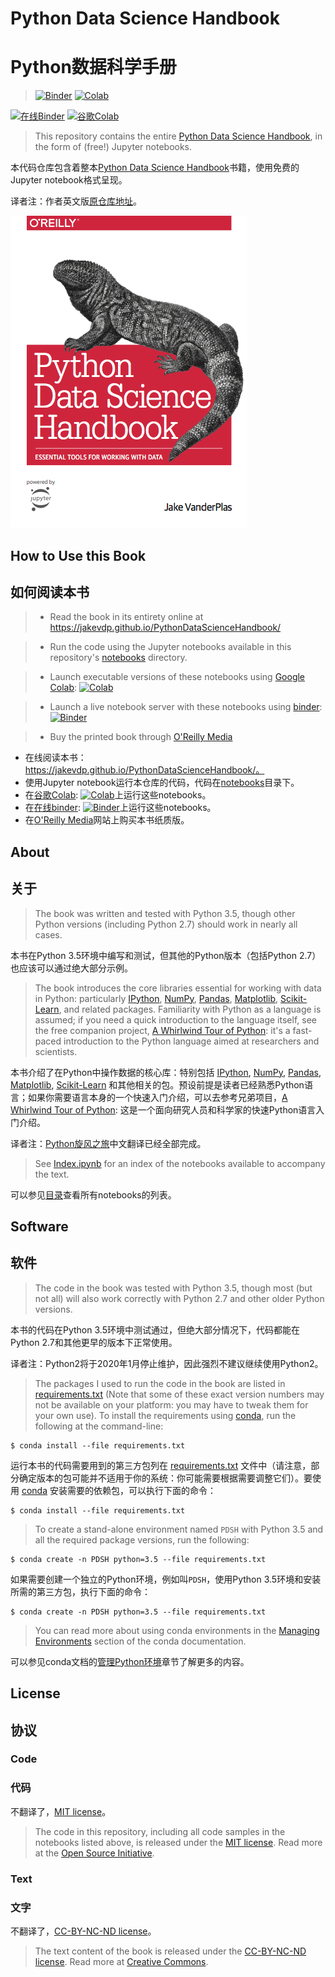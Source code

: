 # Python Data Science Handbook

# Python数据科学手册

> [![Binder](https://mybinder.org/badge.svg)](https://mybinder.org/v2/gh/jakevdp/PythonDataScienceHandbook/master?filepath=notebooks%2FIndex.ipynb)
> [![Colab](https://colab.research.google.com/assets/colab-badge.svg)](https://colab.research.google.com/github/jakevdp/PythonDataScienceHandbook/blob/master/notebooks/Index.ipynb)

[![在线Binder](https://mybinder.org/badge.svg)](https://mybinder.org/v2/gh/jakevdp/PythonDataScienceHandbook/master?filepath=notebooks%2FIndex.ipynb)
[![谷歌Colab](https://colab.research.google.com/assets/colab-badge.svg)](https://colab.research.google.com/github/jakevdp/PythonDataScienceHandbook/blob/master/notebooks/Index.ipynb)

> This repository contains the entire [Python Data Science Handbook](http://shop.oreilly.com/product/0636920034919.do), in the form of (free!) Jupyter notebooks.

本代码仓库包含着整本[Python Data Science Handbook](http://shop.oreilly.com/product/0636920034919.do)书籍，使用免费的Jupyter notebook格式呈现。

译者注：作者英文版[原仓库地址](https://github.com/jakevdp/PythonDataScienceHandbook)。

![cover image](notebooks/figures/PDSH-cover.png)

## How to Use this Book

## 如何阅读本书

> - Read the book in its entirety online at https://jakevdp.github.io/PythonDataScienceHandbook/

> - Run the code using the Jupyter notebooks available in this repository's [notebooks](notebooks) directory.

> - Launch executable versions of these notebooks using [Google Colab](http://colab.research.google.com): [![Colab](https://colab.research.google.com/assets/colab-badge.svg)](https://colab.research.google.com/github/jakevdp/PythonDataScienceHandbook/blob/master/notebooks/Index.ipynb)

> - Launch a live notebook server with these notebooks using [binder](https://beta.mybinder.org/): [![Binder](https://mybinder.org/badge.svg)](https://mybinder.org/v2/gh/jakevdp/PythonDataScienceHandbook/master?filepath=notebooks%2FIndex.ipynb)

> - Buy the printed book through [O'Reilly Media](http://shop.oreilly.com/product/0636920034919.do)

- 在线阅读本书：https://jakevdp.github.io/PythonDataScienceHandbook/。
- 使用Jupyter notebook运行本仓库的代码，代码在[notebooks](notebooks)目录下。
- 在[谷歌Colab](http://colab.research.google.com): [![Colab](https://colab.research.google.com/assets/colab-badge.svg)](https://colab.research.google.com/github/wangyingsm/Python-Data-Science-Handbook/blob/master/notebooks/Index.ipynb)上运行这些notebooks。
- 在[在线binder](https://beta.mybinder.org/): [![Binder](https://mybinder.org/badge.svg)](https://mybinder.org/v2/gh/wangyingsm/Python-Data-Science-Handbook/master?filepath=notebooks%2FIndex.ipynb)上运行这些notebooks。
- 在[O'Reilly Media](http://shop.oreilly.com/product/0636920034919.do)网站上购买本书纸质版。

## About

## 关于

> The book was written and tested with Python 3.5, though other Python versions (including Python 2.7) should work in nearly all cases.

本书在Python 3.5环境中编写和测试，但其他的Python版本（包括Python 2.7）也应该可以通过绝大部分示例。

> The book introduces the core libraries essential for working with data in Python: particularly [IPython](http://ipython.org), [NumPy](http://numpy.org), [Pandas](http://pandas.pydata.org), [Matplotlib](http://matplotlib.org), [Scikit-Learn](http://scikit-learn.org), and related packages.
Familiarity with Python as a language is assumed; if you need a quick introduction to the language itself, see the free companion project,
[A Whirlwind Tour of Python](https://github.com/jakevdp/WhirlwindTourOfPython): it's a fast-paced introduction to the Python language aimed at researchers and scientists.

本书介绍了在Python中操作数据的核心库：特别包括 [IPython](http://ipython.org), [NumPy](http://numpy.org), [Pandas](http://pandas.pydata.org), [Matplotlib](http://matplotlib.org), [Scikit-Learn](http://scikit-learn.org) 和其他相关的包。预设前提是读者已经熟悉Python语言；如果你需要语言本身的一个快速入门介绍，可以去参考兄弟项目，[A Whirlwind Tour of Python](https://github.com/jakevdp/WhirlwindTourOfPython): 这是一个面向研究人员和科学家的快速Python语言入门介绍。

译者注：[Python旋风之旅](https://github.com/wangyingsm/wwtop)中文翻译已经全部完成。

> See [Index.ipynb](http://nbviewer.jupyter.org/github/jakevdp/PythonDataScienceHandbook/blob/master/notebooks/Index.ipynb) for an index of the notebooks available to accompany the text.

可以参见[目录](notebooks/Index.ipynb)查看所有notebooks的列表。

## Software

## 软件

> The code in the book was tested with Python 3.5, though most (but not all) will also work correctly with Python 2.7 and other older Python versions.

本书的代码在Python 3.5环境中测试通过，但绝大部分情况下，代码都能在Python 2.7和其他更早的版本下正常使用。

译者注：Python2将于2020年1月停止维护，因此强烈不建议继续使用Python2。

> The packages I used to run the code in the book are listed in [requirements.txt](requirements.txt) (Note that some of these exact version numbers may not be available on your platform: you may have to tweak them for your own use).
To install the requirements using [conda](http://conda.pydata.org), run the following at the command-line:

```
$ conda install --file requirements.txt
```

运行本书的代码需要用到的第三方包列在 [requirements.txt](requirements.txt) 文件中（请注意，部分确定版本的包可能并不适用于你的系统：你可能需要根据需要调整它们）。要使用 [conda](http://conda.pydata.org) 安装需要的依赖包，可以执行下面的命令：

```shell
$ conda install --file requirements.txt
```

> To create a stand-alone environment named ``PDSH`` with Python 3.5 and all the required package versions, run the following:

```
$ conda create -n PDSH python=3.5 --file requirements.txt
```

如果需要创建一个独立的Python环境，例如叫`PDSH`，使用Python 3.5环境和安装所需的第三方包，执行下面的命令：

```shell
$ conda create -n PDSH python=3.5 --file requirements.txt
```

> You can read more about using conda environments in the [Managing Environments](http://conda.pydata.org/docs/using/envs.html) section of the conda documentation.

可以参见conda文档的[管理Python环境](http://conda.pydata.org/docs/using/envs.html)章节了解更多的内容。

## License

## 协议

### Code

### 代码

不翻译了，[MIT license](LICENSE-CODE)。

> The code in this repository, including all code samples in the notebooks listed above, is released under the [MIT license](LICENSE-CODE). Read more at the [Open Source Initiative](https://opensource.org/licenses/MIT).

### Text

### 文字

不翻译了，[CC-BY-NC-ND license](LICENSE-TEXT)。

> The text content of the book is released under the [CC-BY-NC-ND license](LICENSE-TEXT). Read more at [Creative Commons](https://creativecommons.org/licenses/by-nc-nd/3.0/us/legalcode).
